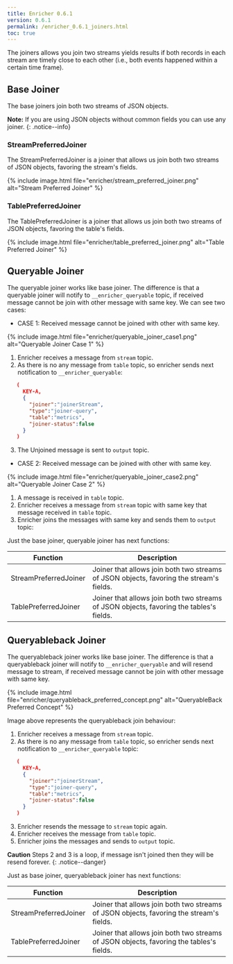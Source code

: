 ```yaml
---
title: Enricher 0.6.1
version: 0.6.1
permalink: /enricher_0.6.1_joiners.html
toc: true
---
```


The joiners allows you join two streams yields results if both records in each stream are timely close to each other (i.e., both events happened within a certain time frame).

## Base Joiner

The base joiners join both two streams of JSON objects.

**Note:** If you are using JSON objects without common fields you can use any joiner.
{: .notice--info}

### StreamPreferredJoiner

The StreamPreferredJoiner is a joiner that allows us join both two streams of JSON objects, favoring the stream's fields.

{% include image.html file="enricher/stream_preferred_joiner.png" alt="Stream Preferred Joiner" %}


### TablePreferredJoiner

The TablePreferredJoiner is a joiner that allows us join both two streams of JSON objects, favoring the table's fields.

{% include image.html file="enricher/table_preferred_joiner.png" alt="Table Preferred Joiner" %}


## Queryable Joiner

The queryable joiner works like base joiner. The difference is that a queryable joiner will notify to `__enricher_queryable` topic, if received message cannot be join with other message with same key. We can see two cases:

* CASE 1: Received message cannot be joined with other with same key.

{% include image.html file="enricher/queryable_joiner_case1.png" alt="Queryable Joiner Case 1" %}


 1. Enricher receives a message from `stream` topic.
 2. As there is no any message from `table` topic, so enricher sends next notification to `__enricher_queryable`:
  ```json
     (
       KEY-A,
       {
         "joiner":"joinerStream",
         "type":"joiner-query",
         "table":"metrics",
         "joiner-status":false
       }
     )
  ```
 3. The Unjoined message is sent to `output` topic.

* CASE 2: Received message can be joined with other with same key.

{% include image.html file="enricher/queryable_joiner_case2.png" alt="Queryable Joiner Case 2" %}


 1. A message is received in `table` topic.
 2. Enricher receives a message from `stream` topic with same key that message received in `table` topic.
 3. Enricher joins the messages with same key and sends them to `output` topic:

Just the base joiner, queryable joiner has next functions:

|Function|Description|
|--------|-----------|
|StreamPreferredJoiner| Joiner that allows join both two streams of JSON objects, favoring the stream's fields.|
|TablePreferredJoiner| Joiner that allows join both two streams of JSON objects, favoring the tables's fields.|

## Queryableback Joiner

The queryableback joiner works like base joiner. The difference is that a queryableback joiner will notify to `__enricher_queryable` and will resend message to stream, if received message cannot be join with other message with same key.

{% include image.html file="enricher/queryableback_preferred_concept.png" alt="QueryableBack Preferred Concept" %}


Image above represents the queryableback join behaviour:

1. Enricher receives a message from `stream` topic.
2. As there is no any message from `table` topic, so enricher sends next notification to `__enricher_queryable` topic:
  ```json
     (
       KEY-A,
       {
         "joiner":"joinerStream",
         "type":"joiner-query",
         "table":"metrics",
         "joiner-status":false
       }
     )
  ```
3. Enricher resends the message to `stream` topic again.
4. Enricher receives the message from `table` topic.
5. Enricher joins the messages and sends to `output` topic.

**Caution** Steps 2 and 3 is a loop, if message isn't joined then they will be resend forever.
{: .notice--danger}

Just as base joiner, queryableback joiner has next functions:

|Function|Description|
|--------|-----------|
|StreamPreferredJoiner| Joiner that allows join both two streams of JSON objects, favoring the stream's fields.|
|TablePreferredJoiner| Joiner that allows join both two streams of JSON objects, favoring the tables's fields.|
